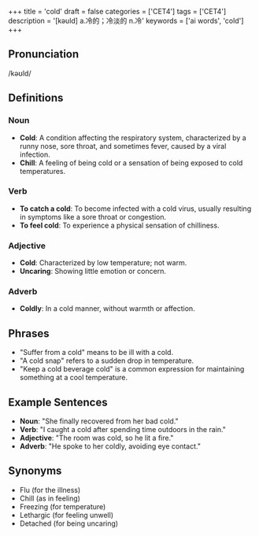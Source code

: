 +++
title = 'cold'
draft = false
categories = ['CET4']
tags = ['CET4']
description = '[kəuld] a.冷的；冷淡的 n.冷'
keywords = ['ai words', 'cold']
+++

## Pronunciation
/kəʊld/

## Definitions
### Noun
- **Cold**: A condition affecting the respiratory system, characterized by a runny nose, sore throat, and sometimes fever, caused by a viral infection.
- **Chill**: A feeling of being cold or a sensation of being exposed to cold temperatures.

### Verb
- **To catch a cold**: To become infected with a cold virus, usually resulting in symptoms like a sore throat or congestion.
- **To feel cold**: To experience a physical sensation of chilliness.

### Adjective
- **Cold**: Characterized by low temperature; not warm.
- **Uncaring**: Showing little emotion or concern.

### Adverb
- **Coldly**: In a cold manner, without warmth or affection.

## Phrases
- "Suffer from a cold" means to be ill with a cold.
- "A cold snap" refers to a sudden drop in temperature.
- "Keep a cold beverage cold" is a common expression for maintaining something at a cool temperature.

## Example Sentences
- **Noun**: "She finally recovered from her bad cold."
- **Verb**: "I caught a cold after spending time outdoors in the rain."
- **Adjective**: "The room was cold, so he lit a fire."
- **Adverb**: "He spoke to her coldly, avoiding eye contact."

## Synonyms
- Flu (for the illness)
- Chill (as in feeling)
- Freezing (for temperature)
- Lethargic (for feeling unwell)
- Detached (for being uncaring)
